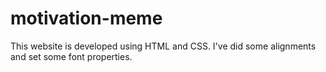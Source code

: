 # motivation-meme

This website is developed using HTML and CSS.
I've did some alignments and set some font properties.
